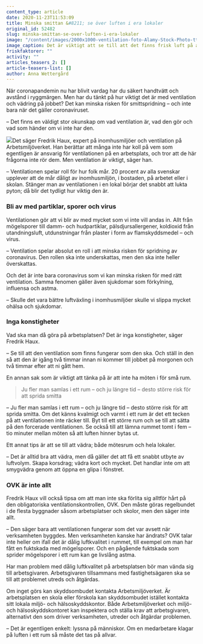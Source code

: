 ```yaml
---
content_type: article
date: 2020-11-23T11:53:09
title: Minska smittan &#8211; se över luften i era lokaler
original_id: 52482
slug: minska-smittan-se-over-luften-i-era-lokaler
image: "/content/images/2000x1000-ventilation-foto-Alamy-Stock-Photo-tt.jpg"
image_caption: Det är viktigt att se till att det finns frisk luft på arbetsplatsen, för att minska risken för smittspridning. Se över ventilationen och vädra ofta, är två av Arbetsmiljöverkets råd.
friskfaktorer: ""
activity: ""
articles_teasers_2: []
article-teasers-list: []
author: Anna Wettergård
---
```


När coronapandemin nu har blivit vardag har du säkert handtvätt och avstånd i ryggmärgen. Men har du tänkt på hur viktigt det är med ventilation och vädring på jobbet? Det kan minska risken för smittspridning – och inte bara när det gäller coronaviruset.

– Det finns en väldigt stor okunskap om vad ventilation är, vad den gör och vad som händer om vi inte har den.

[![](https://www.suntarbetsliv.se/wp-content/uploads/2020/11/200x220-Fredrik-Haux.jpg)](https://www.suntarbetsliv.se/wp-content/uploads/2020/11/200x220-Fredrik-Haux.jpg)Det säger Fredrik Haux, expert på inomhusmiljöer och ventilation på Arbetsmiljöverket. Han berättar att många inte har koll på vem som egentligen är ansvarig för ventilationen på en arbetsplats, och tror att de här frågorna inte rör dem. Men ventilation är viktigt, säger han.

– Ventilationen spelar roll för hur folk mår. 20 procent av alla svenskar upplever att de mår dåligt av inomhusmiljön, i bostaden, på arbetet eller i skolan. Stänger man av ventilationen i en lokal börjar det snabbt att lukta pyton; då blir det tydligt hur viktig den är.

### Bli av med partiklar, sporer och virus

Ventilationen gör att vi blir av med mycket som vi inte vill andas in. Allt från mögelsporer till damm- och hudpartiklar, pälsdjursallergener, koldioxid från utandningsluft, utdunstningar från plaster i form av flamskyddsmedel – och virus.

– Ventilation spelar absolut en roll i att minska risken för spridning av coronavirus. Den rollen ska inte underskattas, men den ska inte heller överskattas.

Och det är inte bara coronavirus som vi kan minska risken för med rätt ventilation. Samma fenomen gäller även sjukdomar som förkylning, influensa och astma.

– Skulle det vara bättre luftväxling i inomhusmiljöer skulle vi slippa mycket ohälsa och sjukdomar.

### Inga konstigheter

Vad ska man då göra på arbetsplatsen? Det är inga konstigheter, säger Fredrik Haux.

– Se till att den ventilation som finns fungerar som den ska. Och ställ in den så att den är igång två timmar innan ni kommer till jobbet på morgonen och två timmar efter att ni gått hem.

En annan sak som är viktigt att tänka på är att inte ha möten i för små rum.

> Ju fler man samlas i ett rum – och ju längre tid – desto större risk för att sprida smitta

– Ju fler man samlas i ett rum – och ju längre tid – desto större risk för att sprida smitta. Om det känns kvalmigt och varmt i ett rum är det ett tecken på att ventilationen inte räcker till. Byt till ett större rum och se till att sätta på den forcerade ventilationen. Se också till att lämna rummet tomt i fem – tio minuter mellan möten så att luften hinner bytas ut.

Ett annat tips är att se till att vädra; både mötesrum och hela lokaler.

– Det är alltid bra att vädra, men då gäller det att få ett snabbt utbyte av luftvolym. Skapa korsdrag; vädra kort och mycket. Det handlar inte om att smygvädra genom att öppna en glipa i fönstret.

### OVK är inte allt

Fredrik Haux vill också tipsa om att man inte ska förlita sig alltför hårt på den obligatoriska ventilationskontrollen, OVK. Den måste göras regelbundet i de flesta byggnader såsom arbetsplatser och skolor, men den säger inte allt.

– Den säger bara att ventilationen fungerar som det var avsett när verksamheten byggdes. Men verksamheten kanske har ändrats? OVK talar inte heller om ifall det är dålig luftkvalitet i rummet, till exempel om man har fått en fuktskada med mögelsporer. Och en pågående fuktskada som sprider mögelsporer i ett rum kan ge livslång astma.

Har man problem med dålig luftkvalitet på arbetsplatsen bör man vända sig till arbetsgivaren. Arbetsgivaren tillsammans med fastighetsägaren ska se till att problemet utreds och åtgärdas.

Om inget görs kan skyddsombudet kontakta Arbetsmiljöverket. Är arbetsplatsen en skola eller förskola kan skyddsombudet istället kontakta sitt lokala miljö- och hälsoskyddskontor. Både Arbetsmiljöverket och miljö- och hälsoskyddskontoret kan inspektera och ställa krav att arbetsgivaren, alternativt den som driver verksamheten, utreder och åtgärdar problemen.

– Det är egentligen enkelt: lyssna på människor. Om en medarbetare klagar på luften i ett rum så måste det tas på allvar.

